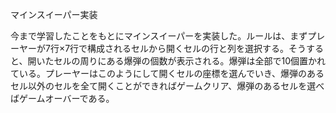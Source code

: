 マインスイーパー実装

今まで学習したことをもとにマインスイーパーを実装した。ルールは、まずプレーヤーが7行×7行で構成されるセルから開くセルの行と列を選択する。そうすると、開いたセルの周りにある爆弾の個数が表示される。爆弾は全部で10個置かれている。プレーヤーはこのようにして開くセルの座標を選んでいき、爆弾のあるセル以外のセルを全て開くことができればゲームクリア、爆弾のあるセルを選べばゲームオーバーである。
